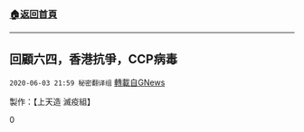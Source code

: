 ###  [:house:返回首頁](https://github.com/ourhimalayas/txt)
---

## 回顧六四，香港抗爭，CCP病毒
`2020-06-03 21:59 秘密翻译组` [轉載自GNews](https://gnews.org/zh-hant/222176/)

製作：【上天造 滅疫組】

0
